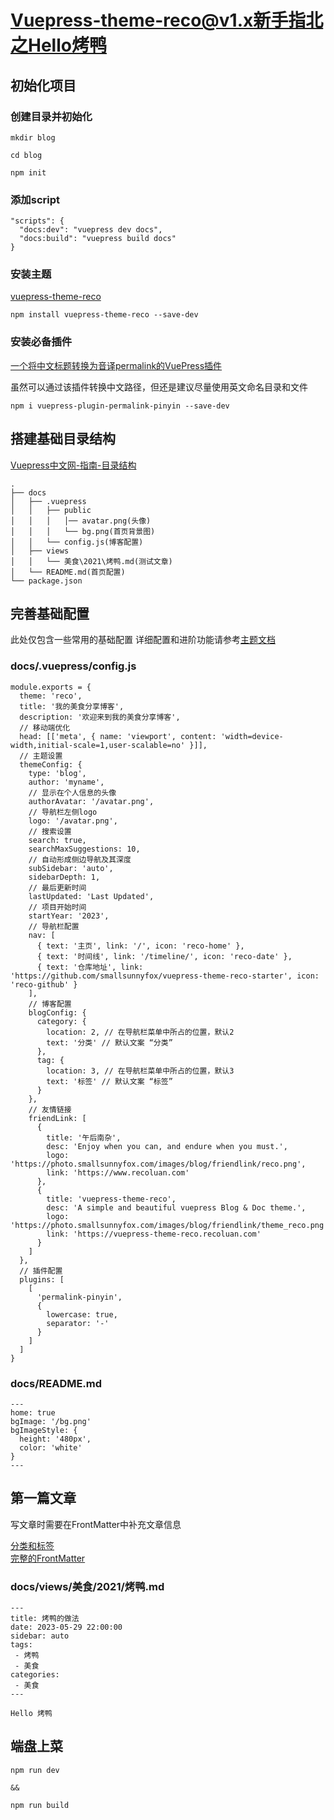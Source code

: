 # Vuepress-theme-reco@v1.x新手指北之Hello烤鸭

## 初始化项目

### 创建目录并初始化

```
mkdir blog

cd blog

npm init
```
### 添加script
```
"scripts": {
  "docs:dev": "vuepress dev docs",
  "docs:build": "vuepress build docs"
}
```

### 安装主题

[vuepress-theme-reco](https://vuepress-theme-reco.recoluan.com/views/1.x/installUse.html)

```
npm install vuepress-theme-reco --save-dev
```

### 安装必备插件

[一个将中文标题转换为音译permalink的VuePress插件](https://github.com/viko16/vuepress-plugin-permalink-pinyin)

虽然可以通过该插件转换中文路径，但还是建议尽量使用英文命名目录和文件

```
npm i vuepress-plugin-permalink-pinyin --save-dev
```

## 搭建基础目录结构

[Vuepress中文网-指南-目录结构](https://www.vuepress.cn/guide/directory-structure.html#%E9%BB%98%E8%AE%A4%E7%9A%84%E9%A1%B5%E9%9D%A2%E8%B7%AF%E7%94%B1)  

```
.
├── docs
│   ├── .vuepress
│   │   ├── public
│   │   │   │── avatar.png(头像)
│   │   │   └── bg.png(首页背景图)
│   │   └── config.js(博客配置)
│   ├── views
│   │   └── 美食\2021\烤鸭.md(测试文章)
│   └── README.md(首页配置)
└── package.json
```

## 完善基础配置

此处仅包含一些常用的基础配置
详细配置和进阶功能请参考[主题文档](https://vuepress-theme-reco.recoluan.com/views/1.x/)

### docs/.vuepress/config.js
```
module.exports = {
  theme: 'reco',
  title: '我的美食分享博客',
  description: '欢迎来到我的美食分享博客',
  // 移动端优化
  head: [['meta', { name: 'viewport', content: 'width=device-width,initial-scale=1,user-scalable=no' }]],
  // 主题设置
  themeConfig: {
    type: 'blog',
    author: 'myname',
    // 显示在个人信息的头像
    authorAvatar: '/avatar.png',
    // 导航栏左侧logo
    logo: '/avatar.png',
    // 搜索设置
    search: true,
    searchMaxSuggestions: 10,
    // 自动形成侧边导航及其深度
    subSidebar: 'auto',
    sidebarDepth: 1,
    // 最后更新时间
    lastUpdated: 'Last Updated',
    // 项目开始时间
    startYear: '2023',
    // 导航栏配置
    nav: [
      { text: '主页', link: '/', icon: 'reco-home' },
      { text: '时间线', link: '/timeline/', icon: 'reco-date' },
      { text: '仓库地址', link: 'https://github.com/smallsunnyfox/vuepress-theme-reco-starter', icon: 'reco-github' }
    ],
    // 博客配置
    blogConfig: {
      category: {
        location: 2, // 在导航栏菜单中所占的位置，默认2
        text: '分类' // 默认文案 “分类”
      },
      tag: {
        location: 3, // 在导航栏菜单中所占的位置，默认3
        text: '标签' // 默认文案 “标签”
      }
    },
    // 友情链接
    friendLink: [
      {
        title: '午后南杂',
        desc: 'Enjoy when you can, and endure when you must.',
        logo: 'https://photo.smallsunnyfox.com/images/blog/friendlink/reco.png',
        link: 'https://www.recoluan.com'
      },
      {
        title: 'vuepress-theme-reco',
        desc: 'A simple and beautiful vuepress Blog & Doc theme.',
        logo: 'https://photo.smallsunnyfox.com/images/blog/friendlink/theme_reco.png',
        link: 'https://vuepress-theme-reco.recoluan.com'
      }
    ]
  },
  // 插件配置
  plugins: [
    [
      'permalink-pinyin',
      {
        lowercase: true,
        separator: '-'
      }
    ]
  ]
}
```
### docs/README.md

```
---
home: true
bgImage: '/bg.png'
bgImageStyle: {
  height: '480px',
  color: 'white'
}
---
```
## 第一篇文章

写文章时需要在FrontMatter中补充文章信息

[分类和标签](https://vuepress-theme-reco.recoluan.com/views/1.x/blog.html)  
[完整的FrontMatter](https://vuepress-theme-reco.recoluan.com/views/1.x/frontMatter.html)

### docs/views/美食/2021/烤鸭.md

```
---
title: 烤鸭的做法
date: 2023-05-29 22:00:00
sidebar: auto
tags:
 - 烤鸭
 - 美食
categories:
 - 美食
---

Hello 烤鸭

```

## 端盘上菜

```
npm run dev

&&

npm run build
```
